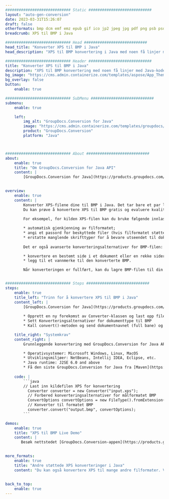 ```yaml
---
############################# Static ############################
layout: "auto-gen-conversion"
date: 2023-03-31T15:26:07
draft: false
otherformats: bmp dcm emf emz epub gif ico jp2 jpeg jpg pdf png psb psd svg svgz tex tga tif tiff webp wmf wmz xps
breadcrumb: XPS til BMP i Java

############################# Head ############################
head_title: "Konverter XPS til BMP i Java"
head_description: "XPS til BMP konvertering i Java med noen få linjer med kode. Konverter over 160 filformater ved å bruke GroupDocs dokumentkonverterings-API for Java"

############################# Header ############################
title: "Konverter XPS til BMP i Java"
description: "XPS til BMP konvertering med noen få linjer med Java-kode"
bg_image: "https://cms.admin.containerize.com/templates/aspose/App_Themes/V3/images/bg/header1.png"
bg_overlay: false
button:
    enable: true

############################# SubMenu ############################
submenu:
    enable: true

    left:
        img_alt: "GroupDocs.Conversion for Java"
        image: "https://cms.admin.containerize.com/templates/groupdocs/images/product-logos/90x90-noborder/groupdocs-conversion-java.png"
        product: "GroupDocs.Conversion"
        platform: "Java"



############################# About ############################
about:
    enable: true
    title: "Om GroupDocs.Conversion for Java API"
    content: |
        [GroupDocs.Conversion for Java](https://products.groupdocs.com/conversion/java/) er et avansert filformatkonverterings-API for konvertering mellom populære bilde- og dokumentformater som Microsoft Office, OpenDocument, PDF, HTML, e-post, CAD. og mye mer med bare noen få linjer med kode. Den opprinnelige API-en oppdager automatisk formatene til originaldokumentene og tilbyr mange alternativer for å tilpasse de konverterte dokumentene. Sammen med funksjonen til å trekke ut informasjon fra et dokument, støtter den også bufring av konverteringsresultatene til den lokale disken som standard. Imidlertid kan enhver type hurtigbufferlagring støttes ved å implementere de riktige grensesnittene - Amazon S3, Dropbox, Google Drive, Windows Azure, Reddis eller andre.
    

overview:
    enable: true
    content: |
        Konverter XPS-filene dine til BMP i Java. Det tar bare et par linjer med Java-kode på hvilken som helst plattform du ønsker, for eksempel Windows, Linux, macOS.
        Du kan prøve å konvertere XPS til BMP gratis og evaluere kvaliteten på konverteringsresultatene. Sammen med enkle filkonverteringsskript kan du prøve mer sofistikerte alternativer for å laste inn XPS-kildefilen og lagre BMP-utdata. 
        
        For eksempel, for kilden XPS-filen kan du bruke følgende innlastingsalternativer:

        * automatisk gjenkjenning av filformatet;
        * angi et passord for beskyttede filer (hvis filformatet støtter det);
        * erstatte manglende skrifttyper for å bevare utseendet til dokumentet.
        
        Det er også avanserte konverteringsalternativer for BMP-filen:

        * konvertere en bestemt side i et dokument eller en rekke sider;
        * legg til et vannmerke til den konverterte BMP.

        Når konverteringen er fullført, kan du lagre BMP-filen til din lokale filbane eller til tredjepartslagring som FTP, Amazon S3, Google Drive, Dropbox osv. Vær oppmerksom på - for å konvertere XPS til BMP, trenger du ikke å installere tilleggsprogramvare, som MS Office, Open Office, Adobe Acrobat Reader osv.


############################# Steps ############################
steps:
    enable: true
    title_left: "Trinn for å konvertere XPS til BMP i Java"
    content_left: |
        [GroupDocs.Conversion for Java](https://products.groupdocs.com/conversion/java/) lar utviklere enkelt konvertere XPS fil til BMP med noen få linjer med kode.
        
        * Opprett en ny forekomst av Converter-klassen og last opp filen XPS med hele banen
        * Sett Konverteringsalternativer for dokumenttype til BMP
        * Kall convert()-metoden og send dokumentnavnet (full bane) og formatet (BMP) som en parameter

    title_right: "Systemkrav"
    content_right: |
        Grunnleggende konvertering med GroupDocs.Conversion for Java API kan gjøres med bare noen få linjer med kode. APIene våre støttes på alle større plattformer og operativsystemer. Før du utfører koden nedenfor, sørg for at du har følgende forutsetninger installert på systemet ditt.

        * Operativsystemer: Microsoft Windows, Linux, MacOS
        * Utviklingsmiljøer: NetBeans, Intellij IDEA, Eclipse, etc.
        * Java runtime: J2SE 6.0 and above
        * Få den siste GroupDocs.Conversion for Java fra [Maven](https://repository.groupdocs.com/webapp/#/artifacts/browse/tree/General/repo/com/groupdocs/groupdocs-conversion)
         
    code: |
        ```java    
        // Last inn kildefilen XPS for konvertering
          Converter converter = new Converter("input.xps");
          // Forbered konverteringsalternativer for målformatet BMP
          ConvertOptions convertOptions = new FileType().fromExtension("bmp").getConvertOptions();
          // Konverter til formatet BMP
          converter.convert("output.bmp", convertOptions);
        ```

demos:
    enable: true
    title: "XPS til BMP Live Demo"
    content: |
       Besøk nettstedet [GroupDocs.Conversion-appen](https://products.groupdocs.app/conversion/family) og prøv konverteringen fra XPS til BMP nå. Den gratis demoen har følgende fordeler
          

more_formats:
    enable: true
    title: "Andre støttede XPS konverteringer i Java"
    content: "Du kan også konvertere XPS til mange andre filformater. Vennligst se listen nedenfor."
       
       
back_to_top:
    enable: true
---
```

